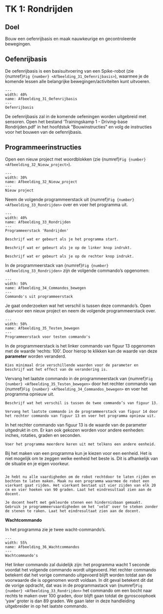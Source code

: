 # TK 1: Rondrijden

## Doel
Bouw een oefenrijbasis en maak nauwkeurige en gecontroleerde bewegingen.
 
## Oefenrijbasis
De oefenrijbasis is een basisuitvoering van een Spike-robot (zie {numref}`Fig {number} <Afbeelding_31_Oefenrijbasis>`), waarmee je de komende lessen alle belangrijke bewegingen/activiteiten kunt uitvoeren.

```{figure} Figures/Afbeelding_31_Oefenrijbasis.png
---
width: 40%
name: Afbeelding_31_Oefenrijbasis
---
Oefenrijbasis
``` 

De oefenrijbasis zal in de komende oefeningen worden uitgebreid met sensoren. Open het bestand ‘Trainingskamp 1 - Driving-base Rondrijden.pdf’ in het hoofdstuk "Bouwinstructies" en volg de instructies voor het bouwen van de oefenrijbasis.

## Programmeerinstructies
Open een nieuw project met woordblokken (zie {numref}`Fig {number} <Afbeelding_32_Nieuw_project>`).

```{figure} Figures/Afbeelding_32_Nieuw_project.png
---
width: 30%
name: Afbeelding_32_Nieuw_project
---
Nieuw project
``` 

Neem de volgende programmeerstack uit {numref}`Fig {number} <Afbeelding_33_Rondrijden>` over en voer het programma uit.

```{figure} Figures/Afbeelding_33_Rondrijden.png
---
width: 40%
name: Afbeelding_33_Rondrijden
---
Programmeerstack 'Rondrijden'
``` 

```{exercise} Start 'Rondrijden'
Beschrijf wat er gebeurt als je het programma start.                                   
```
```{exercise} Linker knop 'Rondrijden'
Beschrijf wat er gebeurt als je op de linker knop indrukt.
```
```{exercise} Rechter knop 'Rondrijden'
Beschrijf wat er gebeurt als je op de rechter knop indrukt.
```

In de programmeerstack van {numref}`Fig {number} <Afbeelding_33_Rondrijden>` zijn de volgende commando’s opgenomen:

```{figure} Figures/Afbeelding_34_Commandos_bewegen.png
---
width: 50%
name: Afbeelding_34_Commandos_bewegen
---
Commando's uit programmeerstack
``` 

Je gaat onderzoeken wat het verschil is tussen deze commando’s. Open daarvoor een nieuw project en neem de volgende programmeerstack over.

```{figure} Figures/Afbeelding_35_Testen_bewegen.png
---
width: 50%
name: Afbeelding_35_Testen_bewegen
---
Programmeerstack voor testen commando's
``` 

In de programmeerstack is het linker commando van figuur 13 opgenomen met de waarde ‘rechts: 100’. Door hierop te klikken kan de waarde van deze **parameter** worden veranderd.

```{exercise}
Kies minimaal drie verschillende waarden voor de parameter en beschrijf wat het effect van de verandering is.                                   
```

Vervang het laatste commando in de programmeerstack van {numref}`Fig {number} <Afbeelding_35_Testen_bewegen>` door het rechter commando van {numref}`Fig {number} <Afbeelding_34_Commandos_bewegen>` en voer het programma opnieuw uit.


```{exercise}
Beschrijf wat het verschil is tussen de twee commando’s van figuur 13.
```

```{exercise}
Vervang het laatste commando in de programmeerstack van figuur 14 door het rechter commando van figuur 13 en voer het programma opnieuw uit.
```

In het rechter commando van figuur 13 is de waarde van de parameter uitgedrukt in cm. Er kan ook gekozen worden voor andere eenheden: inches, rotaties, graden en seconden. 

```{exercise} inches, rotaties, graden en seconden
Voer het programma meerdere keren uit met telkens een andere eenheid.
```

Bij het maken van een programma kun je kiezen voor een eenheid. Het is niet mogelijk om te zeggen welke eenheid het beste is. Dit is afhankelijk van de situatie en je eigen voorkeur.


```{exercise} Een vierkant rijden

Je hebt nu alle vaardigheden om de robot rechtdoor te laten rijden en bochten te laten maken. Maak nu een programma waarmee de robot een vierkant gaat rijden. Het vierkant bestaat uit vier zijden van elk 20 cm en vier hoeken van 90 graden. Laat het eindresultaat zien aan de docent.                                   
```
```{exercise} Hindernisbaan
Je docent heeft met gekleurde stenen een hindernisbaan gemaakt. Gebruik je programmeervaardigheden om het ‘veld’ over te steken zonder de stenen te raken. Laat het eindresultaat zien aan de docent.
```

**Wachtcommando**

In het programma zie je twee wacht-commando’s.

```{figure} Figures/Afbeelding_36_Wachtcommandos.png
---
width: 55%
name: Afbeelding_36_Wachtcommandos
---
Wachtcommando's
``` 

Het linker commando zal duidelijk zijn: het programma wacht 1 seconde voordat het volgende commando wordt uitgevoerd. Het rechter commando betekent dat het vorige commando uitgevoerd blijft worden totdat aan de voorwaarde die is opgenomen wordt voldaan. In dit geval betekent dit dat de vorige opdracht, dat was in de programmastack van {numref}`Fig {number} <Afbeelding_33_Rondrijden>` het commando om een bocht naar rechts te maken over 100 graden, door blijft gaan totdat de gyroscoophoek ‘yaw’ groter is dan 89 graden. We gaan later in deze handleiding uitgebreider in op het laatste commando.
